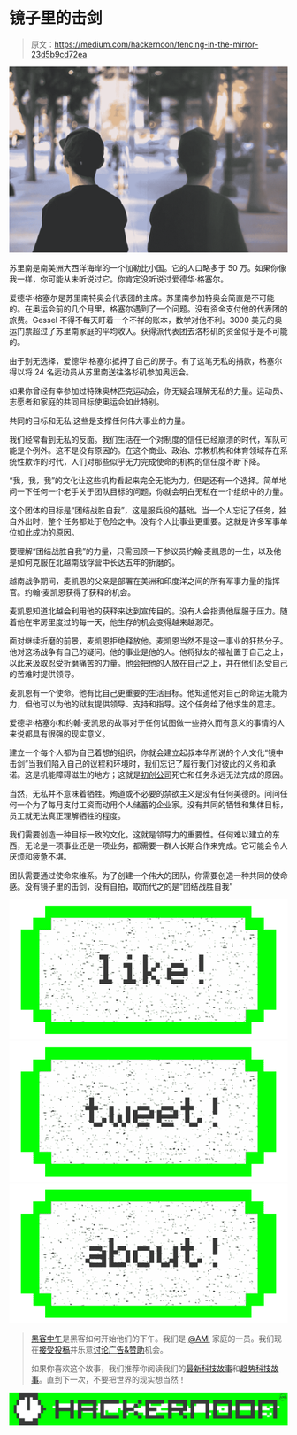 # 镜子里的击剑

> 原文：<https://medium.com/hackernoon/fencing-in-the-mirror-23d5b9cd72ea>

![](img/f5376c1e70f512eb1420eb01d67844c5.png)

苏里南是南美洲大西洋海岸的一个加勒比小国。它的人口略多于 50 万。如果你像我一样，你可能从未听说过它。你肯定没听说过爱德华·格塞尔。

爱德华·格塞尔是苏里南特奥会代表团的主席。苏里南参加特奥会简直是不可能的。在奥运会前的几个月里，格塞尔遇到了一个问题。没有资金支付他的代表团的旅费。Gessel 不得不每天盯着一个不祥的账本，数学对他不利。3000 美元的奥运门票超过了苏里南家庭的平均收入。获得派代表团去洛杉矶的资金似乎是不可能的。

由于别无选择，爱德华·格塞尔抵押了自己的房子。有了这笔无私的捐款，格塞尔得以将 24 名运动员从苏里南送往洛杉矶参加奥运会。

如果你曾经有幸参加过特殊奥林匹克运动会，你无疑会理解无私的力量。运动员、志愿者和家庭的共同目标使奥运会如此特别。

共同的目标和无私:这些是支撑任何伟大事业的力量。

我们经常看到无私的反面。我们生活在一个对制度的信任已经崩溃的时代，军队可能是个例外。这不是没有原因的。在这个商业、政治、宗教机构和体育领域存在系统性欺诈的时代，人们对那些似乎无力完成使命的机构的信任度不断下降。

“我，我，我”的文化让这些机构看起来完全无能为力。但是还有一个选择。简单地问一下任何一个老手关于团队目标的问题，你就会明白无私在一个组织中的力量。

这个团体的目标是“团结战胜自我”，这是服兵役的基础。当一个人忘记了任务，独自外出时，整个任务都处于危险之中。没有个人比事业更重要。这就是许多军事单位如此成功的原因。

要理解“团结战胜自我”的力量，只需回顾一下参议员约翰·麦凯恩的一生，以及他是如何克服在北越南战俘营中长达五年的折磨的。

越南战争期间，麦凯恩的父亲是部署在美洲和印度洋之间的所有军事力量的指挥官。约翰·麦凯恩获得了获释的机会。

麦凯恩知道北越会利用他的获释来达到宣传目的。没有人会指责他屈服于压力。随着他在牢房里度过的每一天，他生存的机会变得越来越渺茫。

面对继续折磨的前景，麦凯恩拒绝释放他。麦凯恩当然不是这一事业的狂热分子。他对这场战争有自己的疑问。他的事业是他的人。他将狱友的福祉置于自己之上，以此来汲取忍受折磨痛苦的力量。他会把他的人放在自己之上，并在他们忍受自己的苦难时提供领导。

麦凯恩有一个使命。他有比自己更重要的生活目标。他知道他对自己的命运无能为力，但他可以为他的狱友提供领导、支持和指导。这个任务给了他求生的意志。

爱德华·格塞尔和约翰·麦凯恩的故事对于任何试图做一些持久而有意义的事情的人来说都具有很强的现实意义。

建立一个每个人都为自己着想的组织，你就会建立起叔本华所说的个人文化“镜中击剑”当我们陷入自己的议程和环境时，我们忘记了履行我们对彼此的义务和承诺。这是机能障碍滋生的地方；这就是[初创公司](https://hackernoon.com/tagged/startups)死亡和任务永远无法完成的原因。

当然，无私并不意味着牺牲。殉道或不必要的禁欲主义是没有任何美德的。问问任何一个为了每月支付工资而动用个人储蓄的企业家。没有共同的牺牲和集体目标，员工就无法真正理解牺牲的程度。

我们需要创造一种目标一致的文化。这就是领导力的重要性。任何难以建立的东西，无论是一项事业还是一项业务，都需要一群人长期合作来完成。它可能会令人厌烦和疲惫不堪。

团队需要通过使命来维系。为了创建一个伟大的团队，你需要创造一种共同的使命感。没有镜子里的击剑，没有自拍，取而代之的是“团结战胜自我”

[![](img/50ef4044ecd4e250b5d50f368b775d38.png)](http://bit.ly/HackernoonFB)[![](img/979d9a46439d5aebbdcdca574e21dc81.png)](https://goo.gl/k7XYbx)[![](img/2930ba6bd2c12218fdbbf7e02c8746ff.png)](https://goo.gl/4ofytp)

> [黑客中午](http://bit.ly/Hackernoon)是黑客如何开始他们的下午。我们是 [@AMI](http://bit.ly/atAMIatAMI) 家庭的一员。我们现在[接受投稿](http://bit.ly/hackernoonsubmission)并乐意[讨论广告&赞助](mailto:partners@amipublications.com)机会。
> 
> 如果你喜欢这个故事，我们推荐你阅读我们的[最新科技故事](http://bit.ly/hackernoonlatestt)和[趋势科技故事](https://hackernoon.com/trending)。直到下一次，不要把世界的现实想当然！

[![](img/be0ca55ba73a573dce11effb2ee80d56.png)](https://goo.gl/Ahtev1)